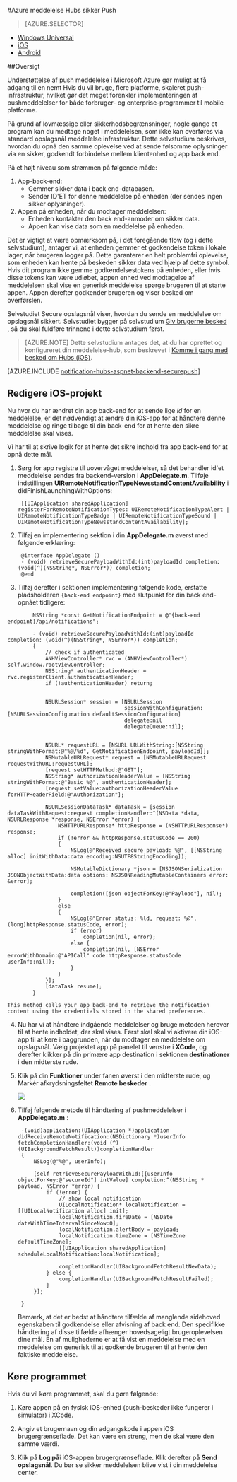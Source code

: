 <properties
    pageTitle="Azure meddelelse Hubs sikker Push"
    description="Lær at sende sikker pushmeddelelser til en iOS-app fra Azure. Kodeeksempler, der er skrevet i mål-C og C#."
    documentationCenter="ios"
    authors="ysxu"
    manager="erikre"
    editor=""
    services="notification-hubs"/>

<tags
    ms.service="notification-hubs"
    ms.workload="mobile"
    ms.tgt_pltfrm="ios"
    ms.devlang="objective-c"
    ms.topic="article"
    ms.date="06/29/2016"
    ms.author="yuaxu"/>

#<a name="azure-notification-hubs-secure-push"></a>Azure meddelelse Hubs sikker Push

> [AZURE.SELECTOR]
- [Windows Universal](notification-hubs-aspnet-backend-windows-dotnet-wns-secure-push-notification.md)
- [iOS](notification-hubs-aspnet-backend-ios-push-apple-apns-secure-notification.md)
- [Android](notification-hubs-aspnet-backend-android-secure-google-gcm-push-notification.md)


##<a name="overview"></a>Oversigt

Understøttelse af push meddelelse i Microsoft Azure gør muligt at få adgang til en nemt Hvis du vil bruge, flere platforme, skaleret push-infrastruktur, hvilket gør det meget forenkler implementeringen af pushmeddelelser for både forbruger- og enterprise-programmer til mobile platforme.

På grund af lovmæssige eller sikkerhedsbegrænsninger, nogle gange et program kan du medtage noget i meddelelsen, som ikke kan overføres via standard opslagsnål meddelelse infrastruktur. Dette selvstudium beskrives, hvordan du opnå den samme oplevelse ved at sende følsomme oplysninger via en sikker, godkendt forbindelse mellem klientenhed og app back end.

På et højt niveau som strømmen på følgende måde:

1. App-back-end:
    - Gemmer sikker data i back end-databasen.
    - Sender ID'ET for denne meddelelse på enheden (der sendes ingen sikker oplysninger).
2. Appen på enheden, når du modtager meddelelsen:
    - Enheden kontakter den back end-anmoder om sikker data.
    - Appen kan vise data som en meddelelse på enheden.

Det er vigtigt at være opmærksom på, i det foregående flow (og i dette selvstudium), antager vi, at enheden gemmer et godkendelse token i lokale lager, når brugeren logger på. Dette garanterer en helt problemfri oplevelse, som enheden kan hente på beskeden sikker data ved hjælp af dette symbol. Hvis dit program ikke gemme godkendelsestokens på enheden, eller hvis disse tokens kan være udløbet, appen enhed ved modtagelse af meddelelsen skal vise en generisk meddelelse spørge brugeren til at starte appen. Appen derefter godkender brugeren og viser besked om overførslen.

Selvstudiet Secure opslagsnål viser, hvordan du sende en meddelelse om opslagsnål sikkert. Selvstudiet bygger på selvstudium [Giv brugerne besked](notification-hubs-aspnet-backend-ios-apple-apns-notification.md) , så du skal fuldføre trinnene i dette selvstudium først.

> [AZURE.NOTE] Dette selvstudium antages det, at du har oprettet og konfigureret din meddelelse-hub, som beskrevet i [Komme i gang med besked om Hubs (iOS)](notification-hubs-ios-apple-push-notification-apns-get-started.md).

[AZURE.INCLUDE [notification-hubs-aspnet-backend-securepush](../../includes/notification-hubs-aspnet-backend-securepush.md)]

## <a name="modify-the-ios-project"></a>Redigere iOS-projekt

Nu hvor du har ændret din app back-end for at sende lige *id* for en meddelelse, er det nødvendigt at ændre din iOS-app for at håndtere denne meddelelse og ringe tilbage til din back-end for at hente den sikre meddelelse skal vises.

Vi har til at skrive logik for at hente det sikre indhold fra app back-end for at opnå dette mål.

1. Sørg for app registre til uovervåget meddelelser, så det behandler id'et meddelelse sendes fra backend-version i **AppDelegate.m**. Tilføje indstillingen **UIRemoteNotificationTypeNewsstandContentAvailability** i didFinishLaunchingWithOptions:

        [[UIApplication sharedApplication] registerForRemoteNotificationTypes: UIRemoteNotificationTypeAlert | UIRemoteNotificationTypeBadge | UIRemoteNotificationTypeSound | UIRemoteNotificationTypeNewsstandContentAvailability];

2. Tilføj en implementering sektion i din **AppDelegate.m** øverst med følgende erklæring:

        @interface AppDelegate ()
        - (void) retrieveSecurePayloadWithId:(int)payloadId completion: (void(^)(NSString*, NSError*)) completion;
        @end

3. Tilføj derefter i sektionen implementering følgende kode, erstatte pladsholderen `{back-end endpoint}` med slutpunkt for din back end-opnået tidligere:

```
        NSString *const GetNotificationEndpoint = @"{back-end endpoint}/api/notifications";

        - (void) retrieveSecurePayloadWithId:(int)payloadId completion: (void(^)(NSString*, NSError*)) completion;
        {
            // check if authenticated
            ANHViewController* rvc = (ANHViewController*) self.window.rootViewController;
            NSString* authenticationHeader = rvc.registerClient.authenticationHeader;
            if (!authenticationHeader) return;


            NSURLSession* session = [NSURLSession
                                     sessionWithConfiguration:[NSURLSessionConfiguration defaultSessionConfiguration]
                                     delegate:nil
                                     delegateQueue:nil];


            NSURL* requestURL = [NSURL URLWithString:[NSString stringWithFormat:@"%@/%d", GetNotificationEndpoint, payloadId]];
            NSMutableURLRequest* request = [NSMutableURLRequest requestWithURL:requestURL];
            [request setHTTPMethod:@"GET"];
            NSString* authorizationHeaderValue = [NSString stringWithFormat:@"Basic %@", authenticationHeader];
            [request setValue:authorizationHeaderValue forHTTPHeaderField:@"Authorization"];

            NSURLSessionDataTask* dataTask = [session dataTaskWithRequest:request completionHandler:^(NSData *data, NSURLResponse *response, NSError *error) {
                NSHTTPURLResponse* httpResponse = (NSHTTPURLResponse*) response;
                if (!error && httpResponse.statusCode == 200)
                {
                    NSLog(@"Received secure payload: %@", [[NSString alloc] initWithData:data encoding:NSUTF8StringEncoding]);

                    NSMutableDictionary *json = [NSJSONSerialization JSONObjectWithData:data options: NSJSONReadingMutableContainers error: &error];

                    completion([json objectForKey:@"Payload"], nil);
                }
                else
                {
                    NSLog(@"Error status: %ld, request: %@", (long)httpResponse.statusCode, error);
                    if (error)
                        completion(nil, error);
                    else {
                        completion(nil, [NSError errorWithDomain:@"APICall" code:httpResponse.statusCode userInfo:nil]);
                    }
                }
            }];
            [dataTask resume];
        }
```

    This method calls your app back-end to retrieve the notification content using the credentials stored in the shared preferences.

4. Nu har vi at håndtere indgående meddelelser og bruge metoden herover til at hente indholdet, der skal vises. Først skal skal vi aktivere din iOS-app til at køre i baggrunden, når du modtager en meddelelse om opslagsnål. Vælg projektet app på panelet til venstre i **XCode**, og derefter klikker på din primære app destination i sektionen **destinationer** i den midterste rude.

5. Klik på din **Funktioner** under fanen øverst i den midterste rude, og Markér afkrydsningsfeltet **Remote beskeder** .

    ![][IOS1]


6. Tilføj følgende metode til håndtering af pushmeddelelser i **AppDelegate.m** :

        -(void)application:(UIApplication *)application didReceiveRemoteNotification:(NSDictionary *)userInfo fetchCompletionHandler:(void (^)(UIBackgroundFetchResult))completionHandler
        {
            NSLog(@"%@", userInfo);

            [self retrieveSecurePayloadWithId:[[userInfo objectForKey:@"secureId"] intValue] completion:^(NSString * payload, NSError *error) {
                if (!error) {
                    // show local notification
                    UILocalNotification* localNotification = [[UILocalNotification alloc] init];
                    localNotification.fireDate = [NSDate dateWithTimeIntervalSinceNow:0];
                    localNotification.alertBody = payload;
                    localNotification.timeZone = [NSTimeZone defaultTimeZone];
                    [[UIApplication sharedApplication] scheduleLocalNotification:localNotification];

                    completionHandler(UIBackgroundFetchResultNewData);
                } else {
                    completionHandler(UIBackgroundFetchResultFailed);
                }
            }];

        }

    Bemærk, at det er bedst at håndtere tilfælde af manglende sidehoved egenskaben til godkendelse eller afvisning af back end. Den specifikke håndtering af disse tilfælde afhænger hovedsageligt brugeroplevelsen dine mål. En af mulighederne er at få vist en meddelelse med en meddelelse om generisk til at godkende brugeren til at hente den faktiske meddelelse.

## <a name="run-the-application"></a>Køre programmet

Hvis du vil køre programmet, skal du gøre følgende:

1. Køre appen på en fysisk iOS-enhed (push-beskeder ikke fungerer i simulator) i XCode.

2. Angiv et brugernavn og din adgangskode i appen iOS brugergrænseflade. Det kan være en streng, men de skal være den samme værdi.

3. Klik på **Log på**i iOS-appen brugergrænseflade. Klik derefter på **Send opslagsnål**. Du bør se sikker meddelelsen blive vist i din meddelelse center.

[IOS1]: ./media/notification-hubs-aspnet-backend-ios-secure-push/secure-push-ios-1.png
